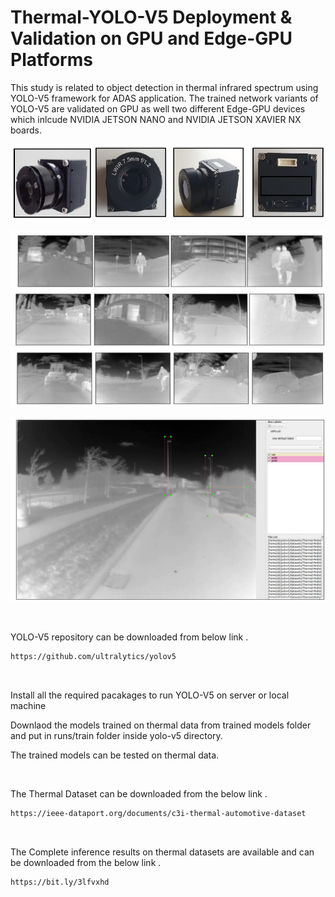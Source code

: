 # Thermal-YOLO-V5 Deployment & Validation on GPU and Edge-GPU Platforms

This study is related to object detection in thermal infrared spectrum using YOLO-V5 framework for ADAS application. The trained network variants of YOLO-V5 are validated on GPU as well two different Edge-GPU devices which inlcude NVIDIA JETSON NANO and NVIDIA JETSON XAVIER NX boards.

![](images/t1.PNG)

![](images/t2.PNG)

![](images/t3.PNG)

<br>

YOLO-V5 repository can be downloaded from below link .<br>

```bash
https://github.com/ultralytics/yolov5
```
<br>

Install all the required pacakages to run YOLO-V5 on server or local machine

Downlaod the models trained on thermal data from trained models folder and put in runs/train folder inside yolo-v5 directory.

The trained models can be tested on thermal data.

<br>

The Thermal Dataset can be downloaded from the below link  .<br>

```bash
https://ieee-dataport.org/documents/c3i-thermal-automotive-dataset
```
<br>

The Complete inference results on thermal datasets are available and can be downloaded from the below link  .<br>

```bash
https://bit.ly/3lfvxhd
```
<br>
